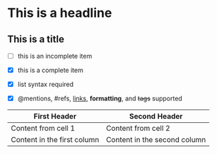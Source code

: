 # This is a headline
## This is a title
- [ ] this is an incomplete item
- [X] this is a complete item
- [x] list syntax required
- [x] @mentions, #refs, [links](), **formatting**, and <del>tags</del> supported



First Header |  Second Header
------------ |  -------------
Content from cell 1 | Content from cell 2
Content in the first column | Content in the second column
